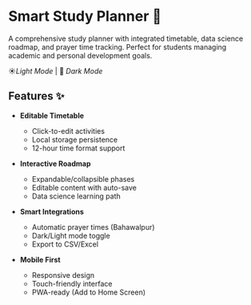 # Smart Study Planner 🚀

A comprehensive study planner with integrated timetable, data science roadmap, and prayer time tracking. Perfect for students managing academic and personal development goals.

☀️*Light Mode* | 🌙 *Dark Mode*

## Features ✨

- **Editable Timetable**  
  - Click-to-edit activities  
  - Local storage persistence  
  - 12-hour time format support  

- **Interactive Roadmap**  
  - Expandable/collapsible phases  
  - Editable content with auto-save  
  - Data science learning path  

- **Smart Integrations**  
  - Automatic prayer times (Bahawalpur)  
  - Dark/Light mode toggle  
  - Export to CSV/Excel  

- **Mobile First**  
  - Responsive design  
  - Touch-friendly interface  
  - PWA-ready (Add to Home Screen)  
